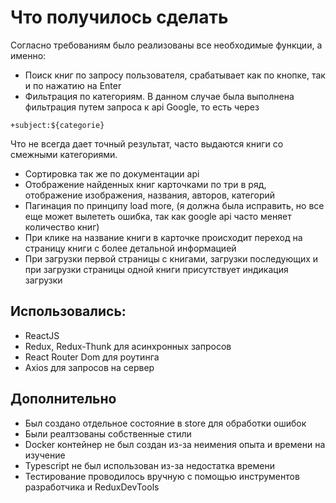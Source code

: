 # Что получилось сделать
Согласно требованиям было реализованы все необходимые функции, а именно:

* Поиск книг по запросу пользователя, срабатывает как по кнопке, так и по нажатию на Enter
* Фильтрация по категориям. В данном случае была выполнена фильтрация путем запроса к api Google, то есть через 
```
+subject:${categorie}
```
Что не всегда дает точный результат, часто выдаются книги со смежными категориями.
* Сортировка так же по документации api
* Отображение найденных книг карточками по три в ряд, отображение изображения, названия, авторов, категорий
* Пагинация по принципу load more, (я должна была исправить, но все еще может вылететь ошибка, так как google api часто меняет количество книг)
* При клике на название книги в карточке происходит переход на страницу книги с более детальной информацией
* При загрузки первой страницы с книгами, загрузки последующих и при загрузки страницы одной книги присутствует индикация загрузки

## Использовались:

* ReactJS
* Redux, Redux-Thunk для асинхронных запросов
* React Router Dom для роутинга
* Axios для запросов на сервер

## Дополнительно

* Был создано отдельное состояние в store для обработки ошибок
* Были реалтзованы собственные стили
* Docker контейнер не был создан из-за неимения опыта и времени на изучение
* Typescript не был использован из-за недостатка времени
* Тестирование проводилось вручную с помощью инструментов разработчика и ReduxDevTools


